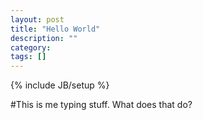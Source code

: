 ```yaml
---
layout: post
title: "Hello World"
description: ""
category: 
tags: []
---
```

{% include JB/setup %}

#This is me typing stuff. What does that do?